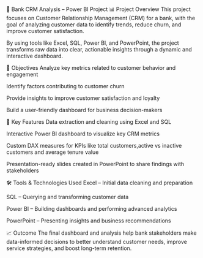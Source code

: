 💼 Bank CRM Analysis – Power BI Project
📊 Project Overview
This project focuses on Customer Relationship Management (CRM) for a bank, with the goal of analyzing customer data to identify trends, reduce churn, and improve customer satisfaction.

By using tools like Excel, SQL, Power BI, and PowerPoint, the project transforms raw data into clear, actionable insights through a dynamic and interactive dashboard.

🎯 Objectives
Analyze key metrics related to customer behavior and engagement

Identify factors contributing to customer churn

Provide insights to improve customer satisfaction and loyalty

Build a user-friendly dashboard for business decision-makers

📌 Key Features
Data extraction and cleaning using Excel and SQL

Interactive Power BI dashboard to visualize key CRM metrics

Custom DAX measures for KPIs like total customers,active vs inactive customers and average tenure value

Presentation-ready slides created in PowerPoint to share findings with stakeholders

🛠 Tools & Technologies Used
Excel – Initial data cleaning and preparation

SQL – Querying and transforming customer data

Power BI – Building dashboards and performing advanced analytics

PowerPoint – Presenting insights and business recommendations

📈 Outcome
The final dashboard and analysis help bank stakeholders make data-informed decisions to better understand customer needs, improve service strategies, and boost long-term retention.
